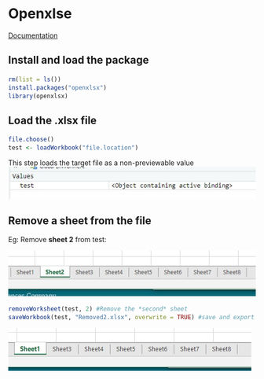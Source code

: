 # Openxlse

[Documentation](https://www.rdocumentation.org/packages/openxlsx/versions/4.2.4/topics/removeWorksheet)

## Install and load the package

```r
rm(list = ls())
install.packages("openxlsx")
library(openxlsx)
```

## Load the .xlsx file

```r
file.choose()
test <- loadWorkbook("file.location")
```

This step loads the target file as a non-previewable value
![alt text](https://github.com/liuchen37/Pics/blob/main/Test_as_value.jpg?raw=true)

## Remove a sheet from the file

Eg: Remove **sheet 2** from test:

![alt text](https://github.com/liuchen37/Pics/blob/main/Before_removal.jpg?raw=true)

```r
removeWorksheet(test, 2) #Remove the *second* sheet
saveWorkbook(test, "Removed2.xlsx", overwrite = TRUE) #save and export to a file
```

![alt text](https://github.com/liuchen37/Pics/blob/main/After_removal.jpg?raw=true)
